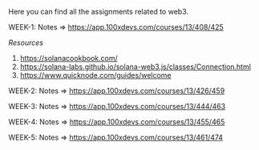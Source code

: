 Here you can find all the assignments related to web3.

WEEK-1: Notes => https://app.100xdevs.com/courses/13/408/425


*Resources*
1. https://solanacookbook.com/
2. https://solana-labs.github.io/solana-web3.js/classes/Connection.html
3. https://www.quicknode.com/guides/welcome


WEEK-2: Notes => https://app.100xdevs.com/courses/13/426/459

WEEK-3: Notes => https://app.100xdevs.com/courses/13/444/463

WEEK-4: Notes => https://app.100xdevs.com/courses/13/455/465

WEEK-5: Notes => https://app.100xdevs.com/courses/13/461/474

